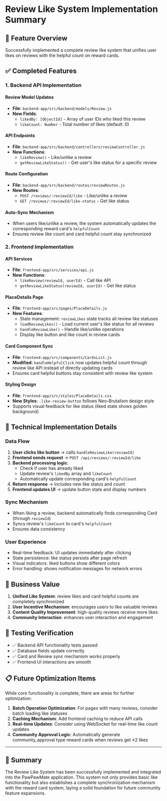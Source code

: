 # Review Like System Implementation Summary

## 🎉 Feature Overview

Successfully implemented a complete review like system that unifies user likes on reviews with the helpful count on reward cards.

## ✅ Completed Features

### 1. Backend API Implementation

#### Review Model Updates
- **File**: `backend-app/src/backend/models/Review.js`
- **New Fields**:
  - `likedBy: [ObjectId]` - Array of user IDs who liked this review
  - `likeCount: Number` - Total number of likes (default: 0)

#### API Endpoints
- **File**: `backend-app/src/backend/controllers/reviewController.js`
- **New Functions**:
  - `likeReview()` - Like/unlike a review
  - `getReviewLikeStatus()` - Get user's like status for a specific review

#### Route Configuration
- **File**: `backend-app/src/backend/routes/reviewRoutes.js`
- **New Routes**:
  - `POST /reviews/:reviewId/like` - Like/unlike a review
  - `GET /reviews/:reviewId/like-status` - Get like status

#### Auto-Sync Mechanism
- When users like/unlike a review, the system automatically updates the corresponding reward card's `helpfulCount`
- Ensures review like count and card helpful count stay synchronized

### 2. Frontend Implementation

#### API Services
- **File**: `frontend-app/src/services/api.js`
- **New Functions**:
  - `likeReview(reviewId, userId)` - Call like API
  - `getReviewLikeStatus(reviewId, userId)` - Get like status

#### PlaceDetails Page
- **File**: `frontend-app/src/pages/PlaceDetails.js`
- **New Features**:
  - State management: `reviewLikes` state tracks all review like statuses
  - `loadReviewLikes()` - Load current user's like status for all reviews
  - `handleReviewLike()` - Handle like/unlike operations
  - Display like button and like count in review cards

#### Card Component Sync
- **File**: `frontend-app/src/components/CardsList.js`
- **Modified**: `handleHelpfulClick` now updates helpful count through review like API instead of directly updating cards
- Ensures card helpful buttons stay consistent with review like system

#### Styling Design
- **File**: `frontend-app/src/styles/PlaceDetails.css`
- **New Styles**: `.like-review-button` follows Neo-Brutalism design style
- Supports visual feedback for like status (liked state shows golden background)

## 🔧 Technical Implementation Details

### Data Flow
1. **User clicks like button** → calls `handleReviewLike(reviewId)`
2. **Frontend sends request** → `POST /api/reviews/:reviewId/like`
3. **Backend processing logic**:
   - Check if user has already liked
   - Update review's `likedBy` array and `likeCount`
   - Automatically update corresponding card's `helpfulCount`
4. **Return response** → includes new like status and count
5. **Frontend updates UI** → update button state and display numbers

### Sync Mechanism
- When liking a review, backend automatically finds corresponding Card (through `reviewId`)
- Syncs review's `likeCount` to card's `helpfulCount`
- Ensures data consistency

### User Experience
- Real-time feedback: UI updates immediately after clicking
- State persistence: like status persists after page refresh
- Visual indicators: liked buttons show different colors
- Error handling: shows notification messages for network errors

## 🎯 Business Value

1. **Unified Like System**: review likes and card helpful counts are completely synchronized
2. **User Incentive Mechanism**: encourages users to like valuable reviews
3. **Content Quality Improvement**: high-quality reviews receive more likes
4. **Community Interaction**: enhances user interaction and engagement

## 🧪 Testing Verification

- ✅ Backend API functionality tests passed
- ✅ Database fields update correctly
- ✅ Card and Review sync mechanism works properly
- ✅ Frontend UI interactions are smooth

## 📋 Future Optimization Items

While core functionality is complete, there are areas for further optimization:

1. **Batch Operation Optimization**: For pages with many reviews, consider batch loading like statuses
2. **Caching Mechanism**: Add frontend caching to reduce API calls
3. **Real-time Updates**: Consider using WebSocket for real-time like count updates
4. **Community Approval Logic**: Automatically generate community_approval type reward cards when reviews get ≥2 likes

---

## 🏁 Summary

The Review Like System has been successfully implemented and integrated into the PawPawMate application. This system not only provides basic like functionality but also establishes a complete synchronization mechanism with the reward card system, laying a solid foundation for future community feature expansions. 